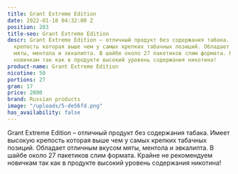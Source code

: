 ```yaml
---
title: Grant Extreme Edition
date: 2022-01-18 04:32:00 Z
position: 203
title-seo: Grant Extreme Edition
descr: Grant Extreme Edition – отличный продукт без содержания табака. Имеет высокую
  крепость которая выше чем у самых крепких табачных позиций. Обладает отличным вкусом
  мяты, ментола и эвкалипта. В шайбе около 27 пакетиков слим формата. Крайне не рекомендуем
  новичкам так как в продукте высокий уровень содержания никотина!
product-name: Grant Extreme Edition
nicotine: 50
portions: 27
gram: 17
price: 2800
brand: Russian products
image: "/uploads/5-de56fd.png"
has_availability: false
---
```


Grant Extreme Edition – отличный продукт без содержания табака. Имеет высокую крепость которая выше чем у самых крепких табачных позиций. Обладает отличным вкусом мяты, ментола и эвкалипта. В шайбе около 27 пакетиков слим формата. Крайне не рекомендуем новичкам так как в продукте высокий уровень содержания никотина!